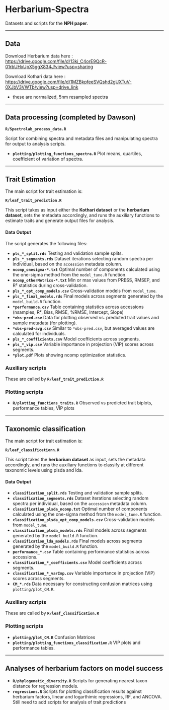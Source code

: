 # Herbarium-Spectra  
Datasets and scripts for the **NPH paper**.

---

## Data 

Download Herbarium data here : https://drive.google.com/file/d/13kj_C4orE9QcR-01rbUHxUpX5ggX834J/view?usp=sharing

Download Kothari data here : https://drive.google.com/file/d/1MZBkpfeeSVQshd2gUXTuV-0XJbV3VWTb/view?usp=drive_link

- these are normalized, 5nm resampled spectra
  
---

## Data processing (completed by Dawson)
**`R/Spectrolab_process_data.R`**

Script for combining spectra and metadata files and manipulating spectra for output to analysis scripts.

- **`plotting/plotting_functions_spectra.R`** Plot means, quartiles, coefficient of variation of spectra.
  
---

## Trait Estimation  

The main script for trait estimation is:  

**`R/leaf_trait_prediction.R`**

This script takes as input either the **Kothari dataset** or the **herbarium dataset**, sets the metadata accordingly, and runs the auxiliary functions to estimate traits and generate output files for analysis.

#### Data Output  

The script generates the following files:  
- **`pls_*_split.rds`**  Testing and validation sample splits.  
- **`pls_*_segments.rds`**  Dataset iterations selecting random spectra per individual, based on the `accession` metadata column.  
- **`ncomp_onesigma-*.txt`**  Optimal number of components calculated using the one-sigma method from the `model_tune.R` function.  
- **`ncomp_otherMetrics-*.txt`**  Min or max values from PRESS, RMSEP, and R² statistics during cross-validation.  
- **`pls_*_opt_comp_models.csv`**  Cross-validation models from `model_tune`.  
- **`pls_*_final_models.rds`**  Final models across segments generated by the `model_build.R` function.  
- **`*performance.csv`**  Table containing statistics across accessions (nsamples, R², Bias, RMSE, %RMSE, Intercept, Slope)
- **`*obs-pred.csv`**  Data for plotting observed vs. predicted trait values and sample metadata (for plotting).
- **`*obs-pred-avg.csv`**  Similar to `*obs-pred.csv`, but averaged values are calculated for individuals.  
- **`pls_*_coefficients.csv`** Model coefficients across segments.  
- **`pls_*_vip.csv`** Variable importance in projection (VIP) scores across segments.  
- **`*plot.pdf`**  Plots showing ncomp optimization statistics.

### Auxiliary scripts
These are called by **`R/leaf_trait_prediction.R`**

### Plotting scripts
- **`R/plotting_functions_traits.R`** Observed vs predicted trait biplots, performance tables, VIP plots

---

## Taxonomic classification 

The main script for trait estimation is:  

**`R/leaf_classificationn.R`**

This script takes the **herbarium dataset** as input, sets the metadata accordingly, and runs the auxiliary functions to classify at different taxonomic levels using plsda and lda.

#### Data Output  
- **`classification_split.rds`**  Testing and validation sample splits.  
- **`classification_segments.rds`**  Dataset iterations selecting random spectra per individual, based on the `accession` metadata column.  
- **`classification_plsda_ncomp.txt`**  Optimal number of components calculated using the one-sigma method from the `model_tune.R` function.   
- **`classification_plsda_opt_comp_models.csv`**  Cross-validation models from `model_tune`.  
- **`classification_plsda_models.rds`**  Final models across segments generated by the `model_build.R` function.
- **`classification_lda_models.rds`**  Final models across segments generated by the `model_build.R` function.
- **`performance_*.csv`**  Table containing performance statistics across accessions.
- **`classification_*_coefficients.csv`** Model coefficients across segments.  
- **`classification_*_varImp.csv`** Variable importance in projection (VIP) scores across segments.
- **`CM_*.rds`** Data necessary for constructing confusion matrices using `plotting/plot_CM.R`.

### Auxiliary scripts
These are called by **`R/leaf_classification.R`**

### Plotting scripts
- **`plotting/plot_CM.R`** Confusion Matrices
- **`plotting/plotting_functions_classification.R`** VIP plots and performance tables.

---

## Analyses of herbarium factors on model success
- **`R/phylogenetic_diversity.R`**
Scripts for generating nearest taxon distance for regression models.
- **`regressions.R`**
Scripts for plotting classification results against herbarium factors, linear and logarthimic regressions, RF, and ANCOVA.
Still need to add scripts for analysis of trait predictions

